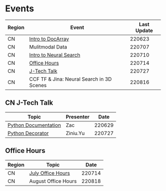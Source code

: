 # Events

| Region | Event                                                        | Last Update |
| ------ | ------------------------------------------------------------ | ----------- |
| CN     | [Intro to DocArray](https://github.com/jina-ai/Events/tree/main/CN_DocArray) | 220623      |
| CN     | Mulitmodal Data                                              | 220707      |
| CN     | [Intro to Neural Search](https://github.com/jina-ai/Events/tree/main/CN_Intro%20to%20Neural%20Search) | 220710      |
| CN     | [Office Hours](https://github.com/jina-ai/Events/tree/main/CN_Office%20Hours) | 220714      |
| CN     | [J-Tech Talk](https://github.com/jina-ai/Events/tree/main/CN_J-Tech%20Talk) | 220727      |
| CN     | CCF TF & Jina: Neural Search in 3D Scenes                    | 220816      |



## CN J-Tech Talk

| Topic                                                        | Presenter | Date   |
| ------------------------------------------------------------ | --------- | ------ |
| [Python Documentation](https://github.com/jina-ai/Events/blob/main/CN_J-Tech%20Talk/J-Tech%20Talk_Python%20Documentation_220629.pdf) | Zac       | 220629 |
| [Python Decorator](https://github.com/jina-ai/Events/tree/main/CN_J-Tech%20Talk/J-Tech%20Talk_Python%20Decorator) | Ziniu.Yu  | 220727 |



## Office Hours

| Region | Topic                                                        | Date   |
| ------ | ------------------------------------------------------------ | ------ |
| CN     | [July Office Hours](https://github.com/jina-ai/Events/blob/main/CN_Office%20Hours/OfficeHour_CN_0714.pdf) | 220714 |
| CN     | August Office Hours                                          | 220818 |
